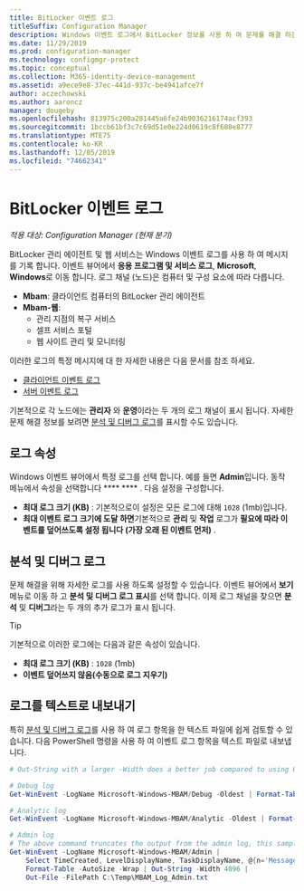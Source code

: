 ```yaml
---
title: BitLocker 이벤트 로그
titleSuffix: Configuration Manager
description: Windows 이벤트 로그에서 BitLocker 정보를 사용 하 여 문제를 해결 하는 방법에 대해 알아봅니다.
ms.date: 11/29/2019
ms.prod: configuration-manager
ms.technology: configmgr-protect
ms.topic: conceptual
ms.collection: M365-identity-device-management
ms.assetid: a9ece9e8-37ec-441d-937c-be4941afce7f
author: aczechowski
ms.author: aaroncz
manager: dougeby
ms.openlocfilehash: 813975c200a281445a6fe24b9036216174acf393
ms.sourcegitcommit: 1bccb61bf3c7c69d51e0e224d0619c8f608e8777
ms.translationtype: MTE75
ms.contentlocale: ko-KR
ms.lasthandoff: 12/05/2019
ms.locfileid: "74662341"
---
```

# <a name="bitlocker-event-logs"></a>BitLocker 이벤트 로그

*적용 대상: Configuration Manager (현재 분기)*

BitLocker 관리 에이전트 및 웹 서비스는 Windows 이벤트 로그를 사용 하 여 메시지를 기록 합니다. 이벤트 뷰어에서 **응용 프로그램 및 서비스 로그**, **Microsoft**, **Windows**로 이동 합니다. 로그 채널 (노드)은 컴퓨터 및 구성 요소에 따라 다릅니다.

- **Mbam**: 클라이언트 컴퓨터의 BitLocker 관리 에이전트
- **Mbam-웹**:
  - 관리 지점의 복구 서비스
  - 셀프 서비스 포털
  - 웹 사이트 관리 및 모니터링

이러한 로그의 특정 메시지에 대 한 자세한 내용은 다음 문서를 참조 하세요.

- [클라이언트 이벤트 로그](/configmgr/protect/tech-ref/bitlocker/client-event-logs)
- [서버 이벤트 로그](/configmgr/protect/tech-ref/bitlocker/server-event-logs)

기본적으로 각 노드에는 **관리자** 와 **운영**이라는 두 개의 로그 채널이 표시 됩니다. 자세한 문제 해결 정보를 보려면 [분석 및 디버그 로그](#bkmk_debug)를 표시할 수도 있습니다.

## <a name="log-properties"></a>로그 속성

Windows 이벤트 뷰어에서 특정 로그를 선택 합니다. 예를 들면 **Admin**입니다. 동작 메뉴에서 속성을 선택합니다 **** **** . 다음 설정을 구성합니다.

- **최대 로그 크기 (KB)** : 기본적으로이 설정은 모든 로그에 대해 `1028` (1mb)입니다.
- **최대 이벤트 로그 크기에 도달 하면**기본적으로 **관리** 및 **작업** 로그가 **필요에 따라 이벤트를 덮어쓰도록 설정 됩니다 (가장 오래 된 이벤트 먼저)** .

## <a name="bkmk_debug"></a> 분석 및 디버그 로그

문제 해결을 위해 자세한 로그를 사용 하도록 설정할 수 있습니다. 이벤트 뷰어에서 **보기** 메뉴로 이동 하 고 **분석 및 디버그 로그 표시**를 선택 합니다. 이제 로그 채널을 찾으면 **분석** 및 **디버그**라는 두 개의 추가 로그가 표시 됩니다.

> [!TIP]
> 기본적으로 이러한 로그에는 다음과 같은 속성이 있습니다.
>
> - **최대 로그 크기 (KB)** : `1028` (1mb)
> - **이벤트 덮어쓰지 않음(수동으로 로그 지우기)**

## <a name="export-logs-to-text"></a>로그를 텍스트로 내보내기

특히 [분석 및 디버그 로그](#bkmk_debug)를 사용 하 여 로그 항목을 한 텍스트 파일에 쉽게 검토할 수 있습니다. 다음 PowerShell 명령을 사용 하 여 이벤트 로그 항목을 텍스트 파일로 내보냅니다.

``` PowerShell
# Out-String with a larger -Width does a better job compared to using Out-File with -Width. -Oldest is only required with debug/analytic logs.

# Debug log
Get-WinEvent -LogName Microsoft-Windows-MBAM/Debug -Oldest | Format-Table -AutoSize | Out-String -Width 4096 | Out-File C:\Temp\MBAM_Log_Debug.txt

# Analytic log
Get-WinEvent -LogName Microsoft-Windows-MBAM/Analytic -Oldest | Format-Table -AutoSize | Out-String -Width 4096 | Out-File C:\Temp\MBAM_Log_Analytic.txt

# Admin log
# The above command truncates the output from the admin log, this sample reformats the strings
Get-WinEvent -LogName Microsoft-Windows-MBAM/Admin |
    Select TimeCreated, LevelDisplayName, TaskDisplayName, @{n='Message';e={$_.Message.trim()}} |
    Format-Table -AutoSize -Wrap | Out-String -Width 4096 |
    Out-File -FilePath C:\Temp\MBAM_Log_Admin.txt
```
